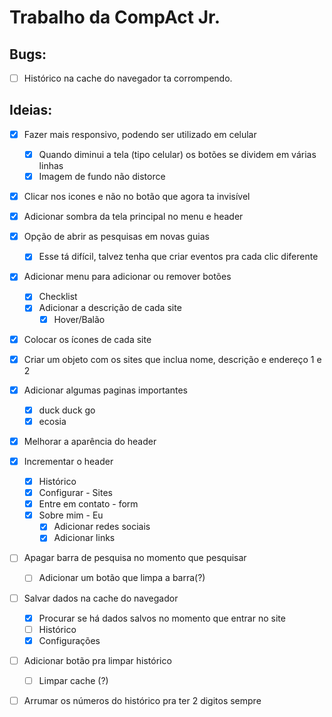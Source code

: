 # Trabalho da CompAct Jr.

## Bugs:

- [ ] Histórico na cache do navegador ta corrompendo.

## Ideias:

- [X] Fazer mais responsivo, podendo ser utilizado em celular
    - [X] Quando diminui a tela (tipo celular) os botões se dividem em várias linhas
    - [X] Imagem de fundo não distorce

- [X] Clicar nos icones e não no botão que agora ta invisível

- [X] Adicionar sombra da tela principal no menu e header

- [X] Opção de abrir as pesquisas em novas guias
    - [X] Esse tá difícil, talvez tenha que criar eventos pra cada clic diferente

- [X] Adicionar menu para adicionar ou remover botões
    - [X] Checklist
    - [X] Adicionar a descrição de cada site
        - [X] Hover/Balão

- [x] Colocar os ícones de cada site

- [x] Criar um objeto com os sites que inclua nome, descrição e endereço 1 e 2

- [X] Adicionar algumas paginas importantes
    - [X] duck duck go
    - [X] ecosia

- [X] Melhorar a aparência do header

- [X] Incrementar o header
    - [X] Histórico
    - [X] Configurar - Sites
    - [X] Entre em contato - form
    - [X] Sobre mim - Eu
        - [X] Adicionar redes sociais
        - [X] Adicionar links

- [ ] Apagar barra de pesquisa no momento que pesquisar
    - [ ] Adicionar um botão que limpa a barra(?)

- [ ] Salvar dados na cache do navegador
    - [X] Procurar se há dados salvos no momento que entrar no site
    - [ ] Histórico
    - [X] Configurações

- [ ] Adicionar botão pra limpar histórico
    - [ ] Limpar cache (?)

- [ ] Arrumar os números do histórico pra ter 2 digitos sempre <!--("0" + myNumber).slice(-2)--> 